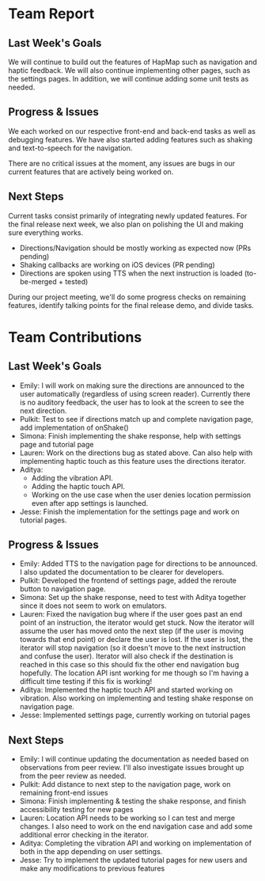 # Team Report

## Last Week's Goals
We will continue to build out the features of HapMap such as navigation and haptic feedback. We will also continue implementing other pages, such as the settings pages. In addition, we will continue adding some unit tests as needed.

## Progress & Issues
We each worked on our respective front-end and back-end tasks as well as debugging features. We have also started adding features such as shaking and text-to-speech for the navigation.

There are no critical issues at the moment, any issues are bugs in our current features that are actively being worked on.

## Next Steps
Current tasks consist primarily of integrating newly updated features. For the final release next week, we also plan on polishing the UI and making sure everything works.

- Directions/Navigation should be mostly working as expected now (PRs pending)
- Shaking callbacks are working on iOS devices (PR pending)
- Directions are spoken using TTS when the next instruction is loaded (to-be-merged + tested)

During our project meeting, we'll do some progress checks on remaining features, identify talking points for the final release demo, and divide tasks.

# Team Contributions

## Last Week's Goals
- Emily: I will work on making sure the directions are announced to the user automatically (regardless of using screen reader). Currently there is no auditory feedback, the user has to look at the screen to see the next direction.
- Pulkit: Test to see if directions match up and complete navigation page, add implementation of onShake()
- Simona: Finish implementing the shake response, help with settings page and tutorial page
- Lauren: Work on the directions bug as stated above. Can also help with implementing haptic touch as this feature uses the directions iterator.
- Aditya:
  - Adding the vibration API.
  - Adding the haptic touch API.
  - Working on the use case when the user denies location permission even after app settings is launched.
- Jesse: Finish the implementation for the settings page and work on tutorial pages.

## Progress & Issues
- Emily: Added TTS to the navigation page for directions to be announced. I also updated the documentation to be clearer for developers.
- Pulkit: Developed the frontend of settings page, added the reroute button to navigation page.
- Simona: Set up the shake response, need to test with Aditya together since it does not seem to work on emulators.
- Lauren: Fixed the navigation bug where if the user goes past an end point of an instruction, the iterator would get stuck. Now the iterator will assume the user has moved onto the next step (if the user is moving towards that end point) or declare the user is lost. If the user is lost, the iterator will stop navigation (so it doesn't move to the next instruction and confuse the user). Iterator will also check if the destination is reached in this case so this should fix the other end navigation bug hopefully. The location API isnt working for me though so I'm having a difficult time testing if this fix is working!
- Aditya: Implemented the haptic touch API and started working on vibration. Also working on implementing and testing shake response on navigation page.
- Jesse: Implemented settings page, currently working on tutorial pages

## Next Steps
- Emily: I will continue updating the documentation as needed based on observations from peer review. I'll also investigate issues brought up from the peer review as needed.
- Pulkit: Add distance to next step to the navigation page, work on remaining front-end issues
- Simona: Finish implementing & testing the shake response, and finish accessibility testing for new pages
- Lauren: Location API needs to be working so I can test and merge changes. I also need to work on the end navigation case and add some additional error checking in the iterator. 
- Aditya: Completing the vibration API and working on implementation of both in the app depending on user settings.
- Jesse: Try to implement the updated tutorial pages for new users and make any modifications to previous features
